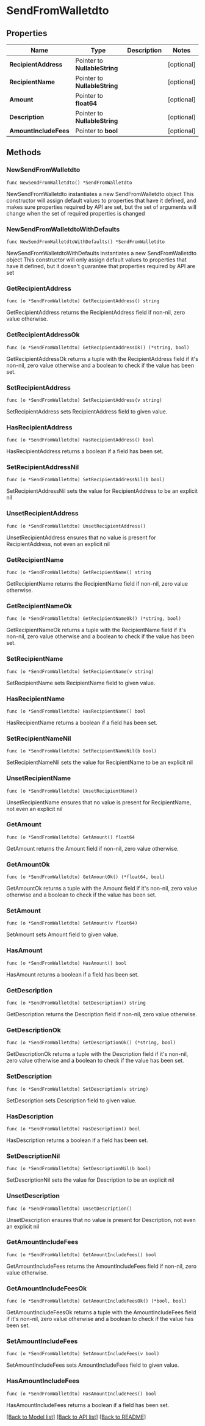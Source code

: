 # SendFromWalletdto

## Properties

Name | Type | Description | Notes
------------ | ------------- | ------------- | -------------
**RecipientAddress** | Pointer to **NullableString** |  | [optional] 
**RecipientName** | Pointer to **NullableString** |  | [optional] 
**Amount** | Pointer to **float64** |  | [optional] 
**Description** | Pointer to **NullableString** |  | [optional] 
**AmountIncludeFees** | Pointer to **bool** |  | [optional] 

## Methods

### NewSendFromWalletdto

`func NewSendFromWalletdto() *SendFromWalletdto`

NewSendFromWalletdto instantiates a new SendFromWalletdto object
This constructor will assign default values to properties that have it defined,
and makes sure properties required by API are set, but the set of arguments
will change when the set of required properties is changed

### NewSendFromWalletdtoWithDefaults

`func NewSendFromWalletdtoWithDefaults() *SendFromWalletdto`

NewSendFromWalletdtoWithDefaults instantiates a new SendFromWalletdto object
This constructor will only assign default values to properties that have it defined,
but it doesn't guarantee that properties required by API are set

### GetRecipientAddress

`func (o *SendFromWalletdto) GetRecipientAddress() string`

GetRecipientAddress returns the RecipientAddress field if non-nil, zero value otherwise.

### GetRecipientAddressOk

`func (o *SendFromWalletdto) GetRecipientAddressOk() (*string, bool)`

GetRecipientAddressOk returns a tuple with the RecipientAddress field if it's non-nil, zero value otherwise
and a boolean to check if the value has been set.

### SetRecipientAddress

`func (o *SendFromWalletdto) SetRecipientAddress(v string)`

SetRecipientAddress sets RecipientAddress field to given value.

### HasRecipientAddress

`func (o *SendFromWalletdto) HasRecipientAddress() bool`

HasRecipientAddress returns a boolean if a field has been set.

### SetRecipientAddressNil

`func (o *SendFromWalletdto) SetRecipientAddressNil(b bool)`

 SetRecipientAddressNil sets the value for RecipientAddress to be an explicit nil

### UnsetRecipientAddress
`func (o *SendFromWalletdto) UnsetRecipientAddress()`

UnsetRecipientAddress ensures that no value is present for RecipientAddress, not even an explicit nil
### GetRecipientName

`func (o *SendFromWalletdto) GetRecipientName() string`

GetRecipientName returns the RecipientName field if non-nil, zero value otherwise.

### GetRecipientNameOk

`func (o *SendFromWalletdto) GetRecipientNameOk() (*string, bool)`

GetRecipientNameOk returns a tuple with the RecipientName field if it's non-nil, zero value otherwise
and a boolean to check if the value has been set.

### SetRecipientName

`func (o *SendFromWalletdto) SetRecipientName(v string)`

SetRecipientName sets RecipientName field to given value.

### HasRecipientName

`func (o *SendFromWalletdto) HasRecipientName() bool`

HasRecipientName returns a boolean if a field has been set.

### SetRecipientNameNil

`func (o *SendFromWalletdto) SetRecipientNameNil(b bool)`

 SetRecipientNameNil sets the value for RecipientName to be an explicit nil

### UnsetRecipientName
`func (o *SendFromWalletdto) UnsetRecipientName()`

UnsetRecipientName ensures that no value is present for RecipientName, not even an explicit nil
### GetAmount

`func (o *SendFromWalletdto) GetAmount() float64`

GetAmount returns the Amount field if non-nil, zero value otherwise.

### GetAmountOk

`func (o *SendFromWalletdto) GetAmountOk() (*float64, bool)`

GetAmountOk returns a tuple with the Amount field if it's non-nil, zero value otherwise
and a boolean to check if the value has been set.

### SetAmount

`func (o *SendFromWalletdto) SetAmount(v float64)`

SetAmount sets Amount field to given value.

### HasAmount

`func (o *SendFromWalletdto) HasAmount() bool`

HasAmount returns a boolean if a field has been set.

### GetDescription

`func (o *SendFromWalletdto) GetDescription() string`

GetDescription returns the Description field if non-nil, zero value otherwise.

### GetDescriptionOk

`func (o *SendFromWalletdto) GetDescriptionOk() (*string, bool)`

GetDescriptionOk returns a tuple with the Description field if it's non-nil, zero value otherwise
and a boolean to check if the value has been set.

### SetDescription

`func (o *SendFromWalletdto) SetDescription(v string)`

SetDescription sets Description field to given value.

### HasDescription

`func (o *SendFromWalletdto) HasDescription() bool`

HasDescription returns a boolean if a field has been set.

### SetDescriptionNil

`func (o *SendFromWalletdto) SetDescriptionNil(b bool)`

 SetDescriptionNil sets the value for Description to be an explicit nil

### UnsetDescription
`func (o *SendFromWalletdto) UnsetDescription()`

UnsetDescription ensures that no value is present for Description, not even an explicit nil
### GetAmountIncludeFees

`func (o *SendFromWalletdto) GetAmountIncludeFees() bool`

GetAmountIncludeFees returns the AmountIncludeFees field if non-nil, zero value otherwise.

### GetAmountIncludeFeesOk

`func (o *SendFromWalletdto) GetAmountIncludeFeesOk() (*bool, bool)`

GetAmountIncludeFeesOk returns a tuple with the AmountIncludeFees field if it's non-nil, zero value otherwise
and a boolean to check if the value has been set.

### SetAmountIncludeFees

`func (o *SendFromWalletdto) SetAmountIncludeFees(v bool)`

SetAmountIncludeFees sets AmountIncludeFees field to given value.

### HasAmountIncludeFees

`func (o *SendFromWalletdto) HasAmountIncludeFees() bool`

HasAmountIncludeFees returns a boolean if a field has been set.


[[Back to Model list]](../README.md#documentation-for-models) [[Back to API list]](../README.md#documentation-for-api-endpoints) [[Back to README]](../README.md)


